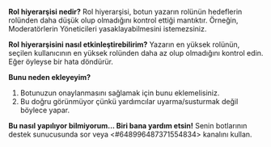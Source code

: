 **Rol hiyerarşisi nedir?** Rol hiyerarşisi, botun yazarın rolünün hedeflerin rolünden daha düşük olup olmadığını kontrol ettiği mantıktır. Örneğin, Moderatörlerin Yöneticileri yasaklayabilmesini istemezsiniz.

**Rol hiyerarşisini nasıl etkinleştirebilirim?** Yazarın en yüksek rolünün, seçilen kullanıcının en yüksek rolünden daha az olup olmadığını kontrol edin. Eğer öyleyse bir hata döndürür.

**Bunu neden ekleyeyim?**
1. Botunuzun onaylanmasını sağlamak için bunu eklemelisiniz.
2. Bu doğru görünmüyor çünkü yardımcılar uyarma/susturmak değil böylece yapar.

**Bu nasıl yapılıyor bilmiyorum... Biri bana yardım etsin!** Senin botlarının destek sunucusunda sor veya <#648996487371554834> kanalını kullan.